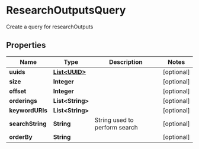 

# ResearchOutputsQuery

Create a query for researchOutputs
## Properties

Name | Type | Description | Notes
------------ | ------------- | ------------- | -------------
**uuids** | [**List&lt;UUID&gt;**](UUID.md) |  |  [optional]
**size** | **Integer** |  |  [optional]
**offset** | **Integer** |  |  [optional]
**orderings** | **List&lt;String&gt;** |  |  [optional]
**keywordURIs** | **List&lt;String&gt;** |  |  [optional]
**searchString** | **String** | String used to perform search |  [optional]
**orderBy** | **String** |  |  [optional]



